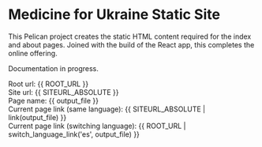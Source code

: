 # Medicine for Ukraine Static Site

This Pelican project creates the static HTML content required for the index and about pages.
Joined with the build of the React app, this completes the online offering.

Documentation in progress.

Root url: {{ ROOT_URL }}<br />
Site url: {{ SITEURL_ABSOLUTE }}<br />
Page name: {{ output_file }}<br />
Current page link (same language): {{ SITEURL_ABSOLUTE | link(output_file) }}<br />
Current page link (switching language): {{ ROOT_URL | switch_language_link('es', output_file) }}<br />